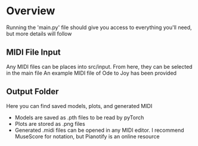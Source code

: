 # Overview
Running the 'main.py' file should give you access to everything you'll need, but more details will follow

## MIDI File Input
Any MIDI files can be places into src/input. From here, they can be selected in the main file
An example MIDI file of Ode to Joy has been provided

## Output Folder
Here you can find saved models, plots, and generated MIDI
* Models are saved as .pth files to be read by pyTorch
* Plots are stored as .png files
* Generated .midi files can be opened in any MIDI editor. I recommend MuseScore for notation, but Pianotify is an online resource

